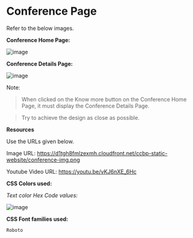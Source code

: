 # Conference Page

Refer to the below images.

**Conference Home Page:**

![image](https://user-images.githubusercontent.com/90957976/136035093-5f5f91f3-0d57-4a06-ac02-acbda4968f17.png)

**Conference Details Page:**

![image](https://user-images.githubusercontent.com/90957976/136035209-0110c4f9-87d5-4cff-a9df-ba30d9f28d66.png)

Note:

> When clicked on the Know more button on the Conference Home Page, it must display the Conference Details Page.

> Try to achieve the design as close as possible.


**Resources**

Use the URLs given below.

Image URL: https://d1tgh8fmlzexmh.cloudfront.net/ccbp-static-website/conference-img.png

Youtube Video URL:    https://youtu.be/vKJ6nXE_6Hc

**CSS Colors used:**

_Text color Hex Code values:_

![image](https://user-images.githubusercontent.com/90957976/136035544-9ed50516-62b5-4508-a167-e2e4986c5f69.png)

**CSS Font families used:**

    Roboto
